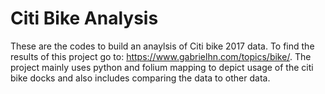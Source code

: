 # Citi Bike Analysis

These are the codes to build an anaylsis of Citi bike 2017 data. To find the results of this project go to: https://www.gabrielhn.com/topics/bike/.
The project mainly uses python and folium mapping to depict usage of the citi bike docks and also includes comparing the data to other data.
